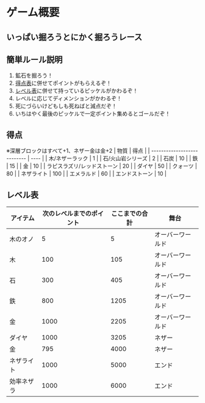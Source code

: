 
# ゲーム概要
## いっぱい掘ろうとにかく掘ろうレース
## 簡単ルール説明
1. 鉱石を掘ろう！
2. [得点表](#得点)に併せてポイントがもらえるぞ！
3. [レベル表](#レベル表)に併せて持っているピッケルがかわるぞ！
4. レベルに応じてディメンションがかわるぞ！
5. 死にづらいけどもしも死ねばと減点だぞ！
6. いちはやく最後のピッケルで一定ポイント集めるとゴールだぞ！


## 得点
※深層ブロックはすべて+1、ネザー金は金+2
| 物質                        | 得点 |
| --------------------------- | ---- |
| 木/ネザーラック             | 1    |
| 石/火山岩シリーズ           | 2    |
| 石炭                        | 10   |
| 鉄                          | 15   |
| 金                          | 10   |
| ラピスラズリ/レッドストーン | 20   |
| ダイヤ                      | 50   |
| クォーツ                    | 80   |
| ネザライト                  | 100  |
| エメラルド                  | 60   |
| エンドストーン              | 10   |

## レベル表
| アイテム   | 次のレベルまでのポイント | ここまでの合計 | 舞台             |
| ---------- | ------------------------ | -------------- | ---------------- |
| 木のオノ   | 5                        | 5              | オーバーワールド |
| 木         | 100                      | 105            | オーバーワールド |
| 石         | 300                      | 405            | オーバーワールド |
| 鉄         | 800                      | 1205           | オーバーワールド |
| 金         | 1000                     | 2205           | オーバーワールド |
| ダイヤ     | 1000                     | 3205           | ネザー           |
| 金         | 795                      | 4000           | ネザー           |
| ネザライト | 1000                     | 5000           | エンド           |
| 効率ネザラ | 1000                     | 6000           | エンド           |

